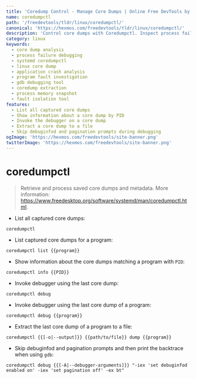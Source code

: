 ```yaml
---
title: 'Coredump Control - Manage Core Dumps | Online Free DevTools by Hexmos'
name: coredumpctl
path: '/freedevtools/tldr/linux/coredumpctl/'
canonical: 'https://hexmos.com/freedevtools/tldr/linux/coredumpctl/'
description: 'Control core dumps with Coredumpctl. Inspect process failures and extract core dump data for debugging. Free online tool, no registration required.'
category: linux
keywords:
  - core dump analysis
  - process failure debugging
  - systemd coredumpctl
  - linux core dump
  - application crash analysis
  - program fault investigation
  - gdb debugging tool
  - coredump extraction
  - process memory snapshot
  - fault isolation tool
features:
  - List all captured core dumps
  - Show information about a core dump by PID
  - Invoke the debugger on a core dump
  - Extract a core dump to a file
  - Skip debuginfod and pagination prompts during debugging
ogImage: 'https://hexmos.com/freedevtools/site-banner.png'
twitterImage: 'https://hexmos.com/freedevtools/site-banner.png'
---
```


# coredumpctl

> Retrieve and process saved core dumps and metadata.
> More information: <https://www.freedesktop.org/software/systemd/man/coredumpctl.html>.

- List all captured core dumps:

`coredumpctl`

- List captured core dumps for a program:

`coredumpctl list {{program}}`

- Show information about the core dumps matching a program with `PID`:

`coredumpctl info {{PID}}`

- Invoke debugger using the last core dump:

`coredumpctl debug`

- Invoke debugger using the last core dump of a program:

`coredumpctl debug {{program}}`

- Extract the last core dump of a program to a file:

`coredumpctl {{[-o|--output]}} {{path/to/file}} dump {{program}}`

- Skip debuginfod and pagination prompts and then print the backtrace when using `gdb`:

`coredumpctl debug {{[-A|--debugger-arguments]}} "-iex 'set debuginfod enabled on' -iex 'set pagination off' -ex bt"`
